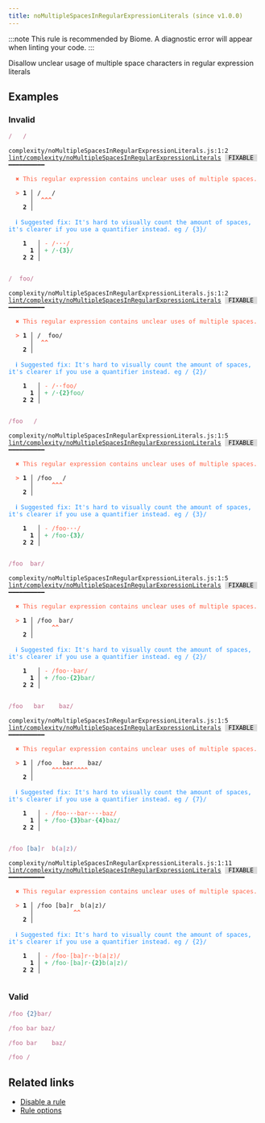 ```yaml
---
title: noMultipleSpacesInRegularExpressionLiterals (since v1.0.0)
---
```



:::note
This rule is recommended by Biome. A diagnostic error will appear when linting your code.
:::

Disallow unclear usage of multiple space characters in regular expression literals

## Examples

### Invalid

```jsx
/   /
```

<pre class="language-text"><code class="language-text">complexity/noMultipleSpacesInRegularExpressionLiterals.js:1:2 <a href="https://biomejs.dev/linter/rules/no-multiple-spaces-in-regular-expression-literals">lint/complexity/noMultipleSpacesInRegularExpressionLiterals</a> <span style="color: #000; background-color: #ddd;"> FIXABLE </span> ━━━━━━━━━━

<strong><span style="color: Tomato;">  </span></strong><strong><span style="color: Tomato;">✖</span></strong> <span style="color: Tomato;">This regular expression contains unclear uses of multiple spaces.</span>
  
<strong><span style="color: Tomato;">  </span></strong><strong><span style="color: Tomato;">&gt;</span></strong> <strong>1 │ </strong>/   /
   <strong>   │ </strong> <strong><span style="color: Tomato;">^</span></strong><strong><span style="color: Tomato;">^</span></strong><strong><span style="color: Tomato;">^</span></strong>
    <strong>2 │ </strong>
  
<strong><span style="color: rgb(38, 148, 255);">  </span></strong><strong><span style="color: rgb(38, 148, 255);">ℹ</span></strong> <span style="color: rgb(38, 148, 255);">Suggested fix</span><span style="color: rgb(38, 148, 255);">: </span><span style="color: rgb(38, 148, 255);">It's hard to visually count the amount of spaces, it's clearer if you use a quantifier instead. eg / {3}/</span>
  
    <strong>1</strong>  <strong> │ </strong><span style="color: Tomato;">-</span> <span style="color: Tomato;">/</span><span style="color: Tomato;"><span style="opacity: 0.8;"><strong>·</strong></span></span><span style="color: Tomato;"><span style="opacity: 0.8;"><strong>·</strong></span></span><span style="color: Tomato;"><span style="opacity: 0.8;"><strong>·</strong></span></span><span style="color: Tomato;">/</span>
      <strong>1</strong><strong> │ </strong><span style="color: MediumSeaGreen;">+</span> <span style="color: MediumSeaGreen;">/</span><span style="color: MediumSeaGreen;"><span style="opacity: 0.8;"><strong>·</strong></span></span><span style="color: MediumSeaGreen;"><strong>{</strong></span><span style="color: MediumSeaGreen;"><strong>3</strong></span><span style="color: MediumSeaGreen;"><strong>}</strong></span><span style="color: MediumSeaGreen;">/</span>
    <strong>2</strong> <strong>2</strong><strong> │ </strong>  
  
</code></pre>

```jsx
/  foo/
```

<pre class="language-text"><code class="language-text">complexity/noMultipleSpacesInRegularExpressionLiterals.js:1:2 <a href="https://biomejs.dev/linter/rules/no-multiple-spaces-in-regular-expression-literals">lint/complexity/noMultipleSpacesInRegularExpressionLiterals</a> <span style="color: #000; background-color: #ddd;"> FIXABLE </span> ━━━━━━━━━━

<strong><span style="color: Tomato;">  </span></strong><strong><span style="color: Tomato;">✖</span></strong> <span style="color: Tomato;">This regular expression contains unclear uses of multiple spaces.</span>
  
<strong><span style="color: Tomato;">  </span></strong><strong><span style="color: Tomato;">&gt;</span></strong> <strong>1 │ </strong>/  foo/
   <strong>   │ </strong> <strong><span style="color: Tomato;">^</span></strong><strong><span style="color: Tomato;">^</span></strong>
    <strong>2 │ </strong>
  
<strong><span style="color: rgb(38, 148, 255);">  </span></strong><strong><span style="color: rgb(38, 148, 255);">ℹ</span></strong> <span style="color: rgb(38, 148, 255);">Suggested fix</span><span style="color: rgb(38, 148, 255);">: </span><span style="color: rgb(38, 148, 255);">It's hard to visually count the amount of spaces, it's clearer if you use a quantifier instead. eg / {2}/</span>
  
    <strong>1</strong>  <strong> │ </strong><span style="color: Tomato;">-</span> <span style="color: Tomato;">/</span><span style="color: Tomato;"><span style="opacity: 0.8;"><strong>·</strong></span></span><span style="color: Tomato;"><span style="opacity: 0.8;"><strong>·</strong></span></span><span style="color: Tomato;">f</span><span style="color: Tomato;">o</span><span style="color: Tomato;">o</span><span style="color: Tomato;">/</span>
      <strong>1</strong><strong> │ </strong><span style="color: MediumSeaGreen;">+</span> <span style="color: MediumSeaGreen;">/</span><span style="color: MediumSeaGreen;"><span style="opacity: 0.8;"><strong>·</strong></span></span><span style="color: MediumSeaGreen;"><strong>{</strong></span><span style="color: MediumSeaGreen;"><strong>2</strong></span><span style="color: MediumSeaGreen;"><strong>}</strong></span><span style="color: MediumSeaGreen;">f</span><span style="color: MediumSeaGreen;">o</span><span style="color: MediumSeaGreen;">o</span><span style="color: MediumSeaGreen;">/</span>
    <strong>2</strong> <strong>2</strong><strong> │ </strong>  
  
</code></pre>

```jsx
/foo   /
```

<pre class="language-text"><code class="language-text">complexity/noMultipleSpacesInRegularExpressionLiterals.js:1:5 <a href="https://biomejs.dev/linter/rules/no-multiple-spaces-in-regular-expression-literals">lint/complexity/noMultipleSpacesInRegularExpressionLiterals</a> <span style="color: #000; background-color: #ddd;"> FIXABLE </span> ━━━━━━━━━━

<strong><span style="color: Tomato;">  </span></strong><strong><span style="color: Tomato;">✖</span></strong> <span style="color: Tomato;">This regular expression contains unclear uses of multiple spaces.</span>
  
<strong><span style="color: Tomato;">  </span></strong><strong><span style="color: Tomato;">&gt;</span></strong> <strong>1 │ </strong>/foo   /
   <strong>   │ </strong>    <strong><span style="color: Tomato;">^</span></strong><strong><span style="color: Tomato;">^</span></strong><strong><span style="color: Tomato;">^</span></strong>
    <strong>2 │ </strong>
  
<strong><span style="color: rgb(38, 148, 255);">  </span></strong><strong><span style="color: rgb(38, 148, 255);">ℹ</span></strong> <span style="color: rgb(38, 148, 255);">Suggested fix</span><span style="color: rgb(38, 148, 255);">: </span><span style="color: rgb(38, 148, 255);">It's hard to visually count the amount of spaces, it's clearer if you use a quantifier instead. eg / {3}/</span>
  
    <strong>1</strong>  <strong> │ </strong><span style="color: Tomato;">-</span> <span style="color: Tomato;">/</span><span style="color: Tomato;">f</span><span style="color: Tomato;">o</span><span style="color: Tomato;">o</span><span style="color: Tomato;"><span style="opacity: 0.8;"><strong>·</strong></span></span><span style="color: Tomato;"><span style="opacity: 0.8;"><strong>·</strong></span></span><span style="color: Tomato;"><span style="opacity: 0.8;"><strong>·</strong></span></span><span style="color: Tomato;">/</span>
      <strong>1</strong><strong> │ </strong><span style="color: MediumSeaGreen;">+</span> <span style="color: MediumSeaGreen;">/</span><span style="color: MediumSeaGreen;">f</span><span style="color: MediumSeaGreen;">o</span><span style="color: MediumSeaGreen;">o</span><span style="color: MediumSeaGreen;"><span style="opacity: 0.8;"><strong>·</strong></span></span><span style="color: MediumSeaGreen;"><strong>{</strong></span><span style="color: MediumSeaGreen;"><strong>3</strong></span><span style="color: MediumSeaGreen;"><strong>}</strong></span><span style="color: MediumSeaGreen;">/</span>
    <strong>2</strong> <strong>2</strong><strong> │ </strong>  
  
</code></pre>

```jsx
/foo  bar/
```

<pre class="language-text"><code class="language-text">complexity/noMultipleSpacesInRegularExpressionLiterals.js:1:5 <a href="https://biomejs.dev/linter/rules/no-multiple-spaces-in-regular-expression-literals">lint/complexity/noMultipleSpacesInRegularExpressionLiterals</a> <span style="color: #000; background-color: #ddd;"> FIXABLE </span> ━━━━━━━━━━

<strong><span style="color: Tomato;">  </span></strong><strong><span style="color: Tomato;">✖</span></strong> <span style="color: Tomato;">This regular expression contains unclear uses of multiple spaces.</span>
  
<strong><span style="color: Tomato;">  </span></strong><strong><span style="color: Tomato;">&gt;</span></strong> <strong>1 │ </strong>/foo  bar/
   <strong>   │ </strong>    <strong><span style="color: Tomato;">^</span></strong><strong><span style="color: Tomato;">^</span></strong>
    <strong>2 │ </strong>
  
<strong><span style="color: rgb(38, 148, 255);">  </span></strong><strong><span style="color: rgb(38, 148, 255);">ℹ</span></strong> <span style="color: rgb(38, 148, 255);">Suggested fix</span><span style="color: rgb(38, 148, 255);">: </span><span style="color: rgb(38, 148, 255);">It's hard to visually count the amount of spaces, it's clearer if you use a quantifier instead. eg / {2}/</span>
  
    <strong>1</strong>  <strong> │ </strong><span style="color: Tomato;">-</span> <span style="color: Tomato;">/</span><span style="color: Tomato;">f</span><span style="color: Tomato;">o</span><span style="color: Tomato;">o</span><span style="color: Tomato;"><span style="opacity: 0.8;"><strong>·</strong></span></span><span style="color: Tomato;"><span style="opacity: 0.8;"><strong>·</strong></span></span><span style="color: Tomato;">b</span><span style="color: Tomato;">a</span><span style="color: Tomato;">r</span><span style="color: Tomato;">/</span>
      <strong>1</strong><strong> │ </strong><span style="color: MediumSeaGreen;">+</span> <span style="color: MediumSeaGreen;">/</span><span style="color: MediumSeaGreen;">f</span><span style="color: MediumSeaGreen;">o</span><span style="color: MediumSeaGreen;">o</span><span style="color: MediumSeaGreen;"><span style="opacity: 0.8;"><strong>·</strong></span></span><span style="color: MediumSeaGreen;"><strong>{</strong></span><span style="color: MediumSeaGreen;"><strong>2</strong></span><span style="color: MediumSeaGreen;"><strong>}</strong></span><span style="color: MediumSeaGreen;">b</span><span style="color: MediumSeaGreen;">a</span><span style="color: MediumSeaGreen;">r</span><span style="color: MediumSeaGreen;">/</span>
    <strong>2</strong> <strong>2</strong><strong> │ </strong>  
  
</code></pre>

```jsx
/foo   bar    baz/
```

<pre class="language-text"><code class="language-text">complexity/noMultipleSpacesInRegularExpressionLiterals.js:1:5 <a href="https://biomejs.dev/linter/rules/no-multiple-spaces-in-regular-expression-literals">lint/complexity/noMultipleSpacesInRegularExpressionLiterals</a> <span style="color: #000; background-color: #ddd;"> FIXABLE </span> ━━━━━━━━━━

<strong><span style="color: Tomato;">  </span></strong><strong><span style="color: Tomato;">✖</span></strong> <span style="color: Tomato;">This regular expression contains unclear uses of multiple spaces.</span>
  
<strong><span style="color: Tomato;">  </span></strong><strong><span style="color: Tomato;">&gt;</span></strong> <strong>1 │ </strong>/foo   bar    baz/
   <strong>   │ </strong>    <strong><span style="color: Tomato;">^</span></strong><strong><span style="color: Tomato;">^</span></strong><strong><span style="color: Tomato;">^</span></strong><strong><span style="color: Tomato;">^</span></strong><strong><span style="color: Tomato;">^</span></strong><strong><span style="color: Tomato;">^</span></strong><strong><span style="color: Tomato;">^</span></strong><strong><span style="color: Tomato;">^</span></strong><strong><span style="color: Tomato;">^</span></strong><strong><span style="color: Tomato;">^</span></strong>
    <strong>2 │ </strong>
  
<strong><span style="color: rgb(38, 148, 255);">  </span></strong><strong><span style="color: rgb(38, 148, 255);">ℹ</span></strong> <span style="color: rgb(38, 148, 255);">Suggested fix</span><span style="color: rgb(38, 148, 255);">: </span><span style="color: rgb(38, 148, 255);">It's hard to visually count the amount of spaces, it's clearer if you use a quantifier instead. eg / {7}/</span>
  
    <strong>1</strong>  <strong> │ </strong><span style="color: Tomato;">-</span> <span style="color: Tomato;">/</span><span style="color: Tomato;">f</span><span style="color: Tomato;">o</span><span style="color: Tomato;">o</span><span style="color: Tomato;"><span style="opacity: 0.8;"><strong>·</strong></span></span><span style="color: Tomato;"><span style="opacity: 0.8;"><strong>·</strong></span></span><span style="color: Tomato;"><span style="opacity: 0.8;"><strong>·</strong></span></span><span style="color: Tomato;">b</span><span style="color: Tomato;">a</span><span style="color: Tomato;">r</span><span style="color: Tomato;"><span style="opacity: 0.8;"><strong>·</strong></span></span><span style="color: Tomato;"><span style="opacity: 0.8;"><strong>·</strong></span></span><span style="color: Tomato;"><span style="opacity: 0.8;"><strong>·</strong></span></span><span style="color: Tomato;"><span style="opacity: 0.8;"><strong>·</strong></span></span><span style="color: Tomato;">b</span><span style="color: Tomato;">a</span><span style="color: Tomato;">z</span><span style="color: Tomato;">/</span>
      <strong>1</strong><strong> │ </strong><span style="color: MediumSeaGreen;">+</span> <span style="color: MediumSeaGreen;">/</span><span style="color: MediumSeaGreen;">f</span><span style="color: MediumSeaGreen;">o</span><span style="color: MediumSeaGreen;">o</span><span style="color: MediumSeaGreen;"><span style="opacity: 0.8;"><strong>·</strong></span></span><span style="color: MediumSeaGreen;"><strong>{</strong></span><span style="color: MediumSeaGreen;"><strong>3</strong></span><span style="color: MediumSeaGreen;"><strong>}</strong></span><span style="color: MediumSeaGreen;">b</span><span style="color: MediumSeaGreen;">a</span><span style="color: MediumSeaGreen;">r</span><span style="color: MediumSeaGreen;"><span style="opacity: 0.8;"><strong>·</strong></span></span><span style="color: MediumSeaGreen;"><strong>{</strong></span><span style="color: MediumSeaGreen;"><strong>4</strong></span><span style="color: MediumSeaGreen;"><strong>}</strong></span><span style="color: MediumSeaGreen;">b</span><span style="color: MediumSeaGreen;">a</span><span style="color: MediumSeaGreen;">z</span><span style="color: MediumSeaGreen;">/</span>
    <strong>2</strong> <strong>2</strong><strong> │ </strong>  
  
</code></pre>

```jsx
/foo [ba]r  b(a|z)/
```

<pre class="language-text"><code class="language-text">complexity/noMultipleSpacesInRegularExpressionLiterals.js:1:11 <a href="https://biomejs.dev/linter/rules/no-multiple-spaces-in-regular-expression-literals">lint/complexity/noMultipleSpacesInRegularExpressionLiterals</a> <span style="color: #000; background-color: #ddd;"> FIXABLE </span> ━━━━━━━━━━

<strong><span style="color: Tomato;">  </span></strong><strong><span style="color: Tomato;">✖</span></strong> <span style="color: Tomato;">This regular expression contains unclear uses of multiple spaces.</span>
  
<strong><span style="color: Tomato;">  </span></strong><strong><span style="color: Tomato;">&gt;</span></strong> <strong>1 │ </strong>/foo [ba]r  b(a|z)/
   <strong>   │ </strong>          <strong><span style="color: Tomato;">^</span></strong><strong><span style="color: Tomato;">^</span></strong>
    <strong>2 │ </strong>
  
<strong><span style="color: rgb(38, 148, 255);">  </span></strong><strong><span style="color: rgb(38, 148, 255);">ℹ</span></strong> <span style="color: rgb(38, 148, 255);">Suggested fix</span><span style="color: rgb(38, 148, 255);">: </span><span style="color: rgb(38, 148, 255);">It's hard to visually count the amount of spaces, it's clearer if you use a quantifier instead. eg / {2}/</span>
  
    <strong>1</strong>  <strong> │ </strong><span style="color: Tomato;">-</span> <span style="color: Tomato;">/</span><span style="color: Tomato;">f</span><span style="color: Tomato;">o</span><span style="color: Tomato;">o</span><span style="color: Tomato;"><span style="opacity: 0.8;">·</span></span><span style="color: Tomato;">[</span><span style="color: Tomato;">b</span><span style="color: Tomato;">a</span><span style="color: Tomato;">]</span><span style="color: Tomato;">r</span><span style="color: Tomato;"><span style="opacity: 0.8;"><strong>·</strong></span></span><span style="color: Tomato;"><span style="opacity: 0.8;"><strong>·</strong></span></span><span style="color: Tomato;">b</span><span style="color: Tomato;">(</span><span style="color: Tomato;">a</span><span style="color: Tomato;">|</span><span style="color: Tomato;">z</span><span style="color: Tomato;">)</span><span style="color: Tomato;">/</span>
      <strong>1</strong><strong> │ </strong><span style="color: MediumSeaGreen;">+</span> <span style="color: MediumSeaGreen;">/</span><span style="color: MediumSeaGreen;">f</span><span style="color: MediumSeaGreen;">o</span><span style="color: MediumSeaGreen;">o</span><span style="color: MediumSeaGreen;"><span style="opacity: 0.8;">·</span></span><span style="color: MediumSeaGreen;">[</span><span style="color: MediumSeaGreen;">b</span><span style="color: MediumSeaGreen;">a</span><span style="color: MediumSeaGreen;">]</span><span style="color: MediumSeaGreen;">r</span><span style="color: MediumSeaGreen;"><span style="opacity: 0.8;"><strong>·</strong></span></span><span style="color: MediumSeaGreen;"><strong>{</strong></span><span style="color: MediumSeaGreen;"><strong>2</strong></span><span style="color: MediumSeaGreen;"><strong>}</strong></span><span style="color: MediumSeaGreen;">b</span><span style="color: MediumSeaGreen;">(</span><span style="color: MediumSeaGreen;">a</span><span style="color: MediumSeaGreen;">|</span><span style="color: MediumSeaGreen;">z</span><span style="color: MediumSeaGreen;">)</span><span style="color: MediumSeaGreen;">/</span>
    <strong>2</strong> <strong>2</strong><strong> │ </strong>  
  
</code></pre>

### Valid

```jsx
/foo {2}bar/
```

```jsx
/foo bar baz/
```

```jsx
/foo bar	baz/
```

```jsx
/foo /
```

## Related links

- [Disable a rule](/linter/#disable-a-lint-rule)
- [Rule options](/linter/#rule-options)
